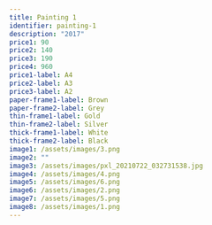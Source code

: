 ```yaml
---
title: Painting 1
identifier: painting-1
description: "2017"
price1: 90
price2: 140
price3: 190
price4: 960
price1-label: A4
price2-label: A3
price3-label: A2
paper-frame1-label: Brown
paper-frame2-label: Grey
thin-frame1-label: Gold
thin-frame2-label: Silver
thick-frame1-label: White
thick-frame2-label: Black
image1: /assets/images/3.png
image2: ""
image3: /assets/images/pxl_20210722_032731538.jpg
image4: /assets/images/4.png
image5: /assets/images/6.png
image6: /assets/images/2.png
image7: /assets/images/5.png
image8: /assets/images/1.png
---
```

